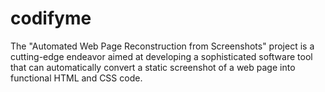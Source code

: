 # codifyme
The "Automated Web Page Reconstruction from Screenshots" project is a cutting-edge endeavor aimed at developing a sophisticated software tool that can automatically convert a static screenshot of a web page into functional HTML and CSS code. 
